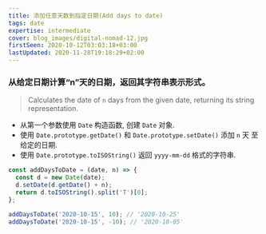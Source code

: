 ```yaml
---
title: 添加任意天数到指定日期(Add days to date)
tags: date
expertise: intermediate
cover: blog_images/digital-nomad-12.jpg
firstSeen: 2020-10-12T03:03:18+03:00
lastUpdated: 2020-11-28T19:18:29+02:00
---
```


### 从给定日期计算“n”天的日期，返回其字符串表示形式。
> Calculates the date of `n` days from the given date, returning its string representation.

- 从第一个参数使用 `Date` 构造函数, 创建 `Date` 对象.
- 使用 `Date.prototype.getDate()` 和 `Date.prototype.setDate()` 添加 `n` 天 至给定的日期.
- 使用 `Date.prototype.toISOString()` 返回 `yyyy-mm-dd` 格式的字符串.

```js
const addDaysToDate = (date, n) => {
  const d = new Date(date);
  d.setDate(d.getDate() + n);
  return d.toISOString().split('T')[0];
};
```

```js
addDaysToDate('2020-10-15', 10); // '2020-10-25'
addDaysToDate('2020-10-15', -10); // '2020-10-05'
```
